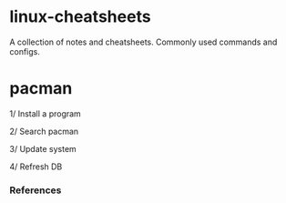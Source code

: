 # linux-cheatsheets
A collection of notes and cheatsheets. Commonly used commands and configs.

# pacman

1/ Install a program

2/ Search pacman

3/ Update system

4/ Refresh DB

### References

